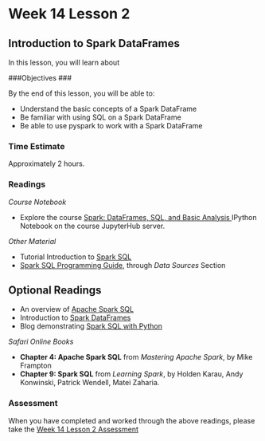 # Week 14 Lesson 2 #
## Introduction to Spark DataFrames ##

In this lesson, you will learn about 

###Objectives ###

By the end of this lesson, you will be able to:

- Understand the basic concepts of a Spark DataFrame
- Be familiar with using SQL on a Spark DataFrame 
- Be able to use pyspark to work with a Spark DataFrame

### Time Estimate ###

Approximately 2 hours.

### Readings ####

_Course Notebook_

- Explore the course [Spark: DataFrames, SQL, and Basic Analysis ][l2nb]
IPython Notebook on the course JupyterHub server.

_Other Material_

- Tutorial Introduction to [Spark SQL][tiss]
- [Spark SQL Programming Guide][sspg], through _Data Sources_ Section

## Optional Readings ##

- An overview of [Apache Spark SQL][oass]
- Introduction to [Spark DataFrames][isd]
- Blog demonstrating [Spark SQL with Python][bssp]

_Safari Online Books_

- **Chapter 4: Apache Spark SQL** from _Mastering Apache Spark_, by Mike Frampton
- **Chapter 9: Spark SQL** from _Learning Spark_, by Holden Karau, Andy Konwinski, Patrick Wendell, Matei Zaharia.

### Assessment ###

When you have completed and worked through the above readings, please take the [Week 14 Lesson 2 Assessment][la]

[l2nb]: notebooks/sparkdf.ipynb
[la]: https://learn.illinois.edu/mod/quiz/

[oass]: http://www.infoq.com/articles/apache-spark-sql
[sspg]: https://spark.apache.org/docs/latest/sql-programming-guide.html

[tiss]: http://www.tutorialspoint.com/spark_sql/spark_sql_introduction.htm

[isd]: https://databricks.com/blog/2015/02/17/introducing-dataframes-in-spark-for-large-scale-data-science.html

[bssp]: https://www.codementor.io/spark/tutorial/python-spark-sql-dataframes

